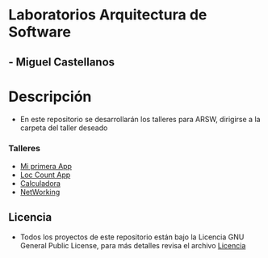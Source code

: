 # Laboratorios Arquitectura de Software
## - Miguel Castellanos
# Descripción
- En este repositorio se desarrollarán los talleres para ARSW, dirigirse a la carpeta del taller deseado

### Talleres
- [Mi primera App](https://github.com/macastellanossalamanca/ARSW-Labs/tree/main/1.%20MavenGit/1.%20miprimera-app)
- [Loc Count App](https://github.com/macastellanossalamanca/ARSW-Labs/tree/main/1.1%20LocCountApp)
- [Calculadora](https://github.com/macastellanossalamanca/ARSW-Labs/tree/main/2.%20Calculadora)
- [NetWorking](https://github.com/macastellanossalamanca/ARSW-Labs/tree/main/3.%20Networking)

## Licencia
- Todos los proyectos de este repositorio están bajo la Licencia GNU General Public License, para más detalles revisa el archivo [Licencia](https://github.com/macastellanossalamanca/ARSW-Labs/blob/main/License.txt)

